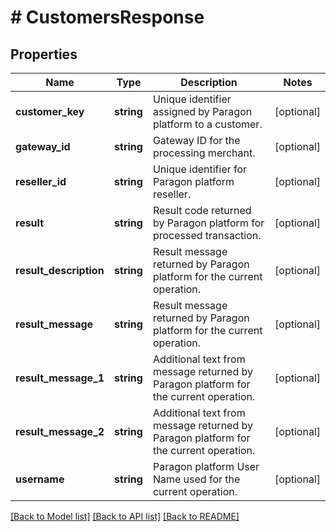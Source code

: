 # # CustomersResponse

## Properties

Name | Type | Description | Notes
------------ | ------------- | ------------- | -------------
**customer_key** | **string** | Unique identifier assigned by Paragon platform to a customer. | [optional]
**gateway_id** | **string** | Gateway ID for the processing merchant. | [optional]
**reseller_id** | **string** | Unique identifier for Paragon platform reseller. | [optional]
**result** | **string** | Result code returned by Paragon platform for processed transaction. | [optional]
**result_description** | **string** | Result message returned by Paragon platform for the current operation. | [optional]
**result_message** | **string** | Result message returned by Paragon platform for  the current operation. | [optional]
**result_message_1** | **string** | Additional text from message returned by Paragon platform for  the current operation. | [optional]
**result_message_2** | **string** | Additional text from message returned by Paragon platform for  the current operation. | [optional]
**username** | **string** | Paragon platform User Name used for the current operation. | [optional]

[[Back to Model list]](../../README.md#models) [[Back to API list]](../../README.md#endpoints) [[Back to README]](../../README.md)
